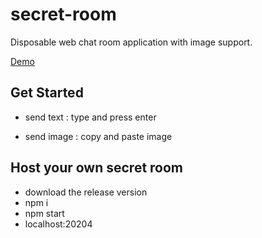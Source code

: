 # secret-room

Disposable web chat room application with image support.

[Demo](http://chat.yinyan.fr)

## Get Started
- send text :
type and press enter

- send image :
copy and paste image

## Host your own secret room
- download the release version
- npm i
- npm start
- localhost:20204
